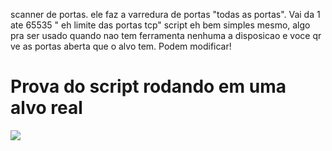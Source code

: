 scanner de portas.
ele faz a varredura de portas "todas as portas".
Vai da 1 ate 65535 " eh limite das portas tcp"
script eh bem simples mesmo, algo pra ser usado quando nao tem ferramenta nenhuma a disposicao e voce qr ve as portas aberta que o alvo tem.
Podem modificar!


# Prova do script rodando em uma alvo real
<img src="https://user-images.githubusercontent.com/43188449/91226875-00ee8480-e6fc-11ea-875d-148aa29b0de4.png">
